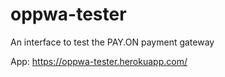# oppwa-tester
An interface to test the PAY.ON payment gateway 

App: https://oppwa-tester.herokuapp.com/
